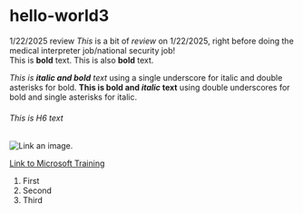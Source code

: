 # hello-world3
1/22/2025 review
*This* is a bit of _review_ on 1/22/2025, right before doing the medical interpreter job/national security job!  
This is **bold** text.
This is also __bold__ text.

_This is **italic and bold** text_ using a single underscore for italic and double asterisks for bold.
__This is bold and *italic* text__ using double underscores for bold and single asterisks for italic. 

###### This is H6 text

![Link an image.](/learn/azure-devops/shared/media/mara.png)

[Link to Microsoft Training](/training)

1. First
1. Second
1. Third

